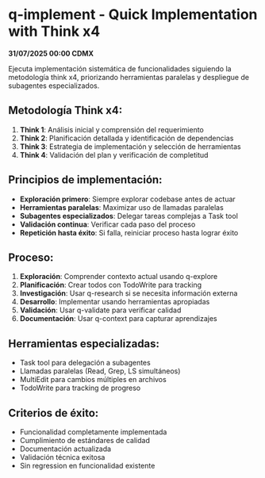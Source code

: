 # q-implement - Quick Implementation with Think x4

**31/07/2025 00:00 CDMX**

Ejecuta implementación sistemática de funcionalidades siguiendo la metodología think x4, priorizando herramientas paralelas y despliegue de subagentes especializados.

## Metodología Think x4:
1. **Think 1**: Análisis inicial y comprensión del requerimiento
2. **Think 2**: Planificación detallada y identificación de dependencias  
3. **Think 3**: Estrategia de implementación y selección de herramientas
4. **Think 4**: Validación del plan y verificación de completitud

## Principios de implementación:
- **Exploración primero**: Siempre explorar codebase antes de actuar
- **Herramientas paralelas**: Maximizar uso de llamadas paralelas
- **Subagentes especializados**: Delegar tareas complejas a Task tool
- **Validación continua**: Verificar cada paso del proceso
- **Repetición hasta éxito**: Si falla, reiniciar proceso hasta lograr éxito

## Proceso:
1. **Exploración**: Comprender contexto actual usando q-explore
2. **Planificación**: Crear todos con TodoWrite para tracking
3. **Investigación**: Usar q-research si se necesita información externa
4. **Desarrollo**: Implementar usando herramientas apropiadas
5. **Validación**: Usar q-validate para verificar calidad
6. **Documentación**: Usar q-context para capturar aprendizajes

## Herramientas especializadas:
- Task tool para delegación a subagentes
- Llamadas paralelas (Read, Grep, LS simultáneos)
- MultiEdit para cambios múltiples en archivos
- TodoWrite para tracking de progreso

## Criterios de éxito:
- Funcionalidad completamente implementada
- Cumplimiento de estándares de calidad
- Documentación actualizada
- Validación técnica exitosa
- Sin regression en funcionalidad existente